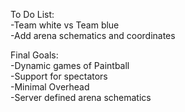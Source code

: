 To Do List:\
-Team white vs Team blue\
-Add arena schematics and coordinates

Final Goals:\
-Dynamic games of Paintball\
-Support for spectators\
-Minimal Overhead\
-Server defined arena schematics
